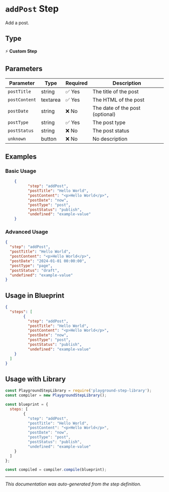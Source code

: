# `addPost` Step

Add a post.

## Type
⚡ **Custom Step**

## Parameters

| Parameter | Type | Required | Description |
|-----------|------|----------|-------------|
| `postTitle` | string | ✅ Yes | The title of the post |
| `postContent` | textarea | ✅ Yes | The HTML of the post |
| `postDate` | string | ❌ No | The date of the post (optional) |
| `postType` | string | ✅ Yes | The post type |
| `postStatus` | string | ❌ No | The post status |
| `unknown` | button | ❌ No | No description |


## Examples

### Basic Usage
```json
    {
          "step": "addPost",
          "postTitle": "Hello World",
          "postContent": "<p>Hello World</p>",
          "postDate": "now",
          "postType": "post",
          "postStatus": "publish",
          "undefined": "example-value"
    }
```

### Advanced Usage
```json
{
  "step": "addPost",
  "postTitle": "Hello World",
  "postContent": "<p>Hello World</p>",
  "postDate": "2024-01-01 00:00:00",
  "postType": "page",
  "postStatus": "draft",
  "undefined": "example-value"
}
```

## Usage in Blueprint

```json
{
  "steps": [
        {
          "step": "addPost",
          "postTitle": "Hello World",
          "postContent": "<p>Hello World</p>",
          "postDate": "now",
          "postType": "post",
          "postStatus": "publish",
          "undefined": "example-value"
    }
  ]
}
```

## Usage with Library

```javascript
const PlaygroundStepLibrary = require('playground-step-library');
const compiler = new PlaygroundStepLibrary();

const blueprint = {
  steps: [
        {
          "step": "addPost",
          "postTitle": "Hello World",
          "postContent": "<p>Hello World</p>",
          "postDate": "now",
          "postType": "post",
          "postStatus": "publish",
          "undefined": "example-value"
    }
  ]
};

const compiled = compiler.compile(blueprint);
```

---

*This documentation was auto-generated from the step definition.*
